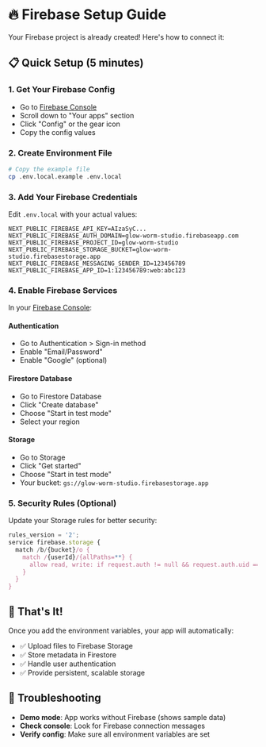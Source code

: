 # 🔥 Firebase Setup Guide

Your Firebase project is already created! Here's how to connect it:

## 📋 Quick Setup (5 minutes)

### 1. Get Your Firebase Config
- Go to [Firebase Console](https://console.firebase.google.com/project/glow-worm-studio/settings/general)
- Scroll down to "Your apps" section
- Click "Config" or the gear icon
- Copy the config values

### 2. Create Environment File
```bash
# Copy the example file
cp .env.local.example .env.local
```

### 3. Add Your Firebase Credentials
Edit `.env.local` with your actual values:
```env
NEXT_PUBLIC_FIREBASE_API_KEY=AIzaSyC...
NEXT_PUBLIC_FIREBASE_AUTH_DOMAIN=glow-worm-studio.firebaseapp.com
NEXT_PUBLIC_FIREBASE_PROJECT_ID=glow-worm-studio
NEXT_PUBLIC_FIREBASE_STORAGE_BUCKET=glow-worm-studio.firebasestorage.app
NEXT_PUBLIC_FIREBASE_MESSAGING_SENDER_ID=123456789
NEXT_PUBLIC_FIREBASE_APP_ID=1:123456789:web:abc123
```

### 4. Enable Firebase Services
In your [Firebase Console](https://console.firebase.google.com/project/glow-worm-studio):

#### Authentication
- Go to Authentication > Sign-in method
- Enable "Email/Password"
- Enable "Google" (optional)

#### Firestore Database
- Go to Firestore Database
- Click "Create database"
- Choose "Start in test mode"
- Select your region

#### Storage
- Go to Storage
- Click "Get started"
- Choose "Start in test mode"
- Your bucket: `gs://glow-worm-studio.firebasestorage.app`

### 5. Security Rules (Optional)
Update your Storage rules for better security:
```javascript
rules_version = '2';
service firebase.storage {
  match /b/{bucket}/o {
    match /{userId}/{allPaths=**} {
      allow read, write: if request.auth != null && request.auth.uid == userId;
    }
  }
}
```

## 🚀 That's It!
Once you add the environment variables, your app will automatically:
- ✅ Upload files to Firebase Storage
- ✅ Store metadata in Firestore
- ✅ Handle user authentication
- ✅ Provide persistent, scalable storage

## 🔧 Troubleshooting
- **Demo mode**: App works without Firebase (shows sample data)
- **Check console**: Look for Firebase connection messages
- **Verify config**: Make sure all environment variables are set

